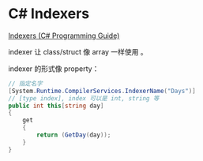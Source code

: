 # C# Indexers

[Indexers (C# Programming Guide)](https://docs.microsoft.com/en-us/dotnet/csharp/programming-guide/indexers/index)

indexer 让 class/struct 像 array 一样使用 。

indexer 的形式像 property：

```cs
// 指定名字
[System.Runtime.CompilerServices.IndexerName("Days")]
// [type index], index 可以是 int, string 等
public int this[string day]
{
    get
    {
        return (GetDay(day));
    }
}
```
